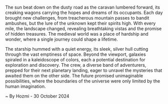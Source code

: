 
The sun beat down on the dusty road as the caravan lumbered forward, its creaking wagons carrying the hopes and dreams of its occupants. Each day brought new challenges, from treacherous mountain passes to bandit ambushes, but the lure of the unknown kept their spirits high. With every mile, the landscape changed, revealing breathtaking vistas and the promise of hidden treasures. The medieval world was a place of hardship and wonder, where a single journey could shape a lifetime.

The starship hummed with a quiet energy, its sleek, silver hull cutting through the vast emptiness of space. Beyond the viewport, galaxies spiraled in a kaleidoscope of colors, each a potential destination for exploration and discovery.  The crew, a diverse band of adventurers, prepped for their next planetary landing, eager to unravel the mysteries that awaited them on the other side.  The future promised unimaginable possibilities, where the boundaries of the universe were only limited by the human imagination. 

~ By Hozmi - 30 October 2024

